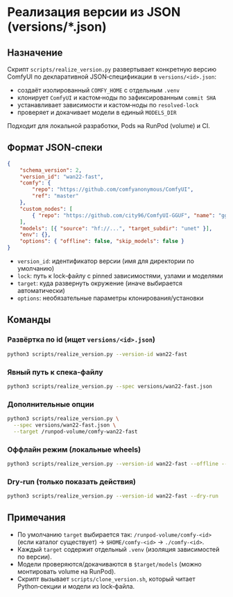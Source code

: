# Реализация версии из JSON (versions/\*.json)

## Назначение

Скрипт `scripts/realize_version.py` развертывает конкретную версию ComfyUI по декларативной JSON‑спецификации в `versions/<id>.json`:

-   создаёт изолированный `COMFY_HOME` с отдельным `.venv`
-   клонирует `ComfyUI` и кастом‑ноды по зафиксированным `commit SHA`
-   устанавливает зависимости и кастом‑ноды по `resolved-lock`
-   проверяет и докачивает модели в единый `MODELS_DIR`

Подходит для локальной разработки, Pods на RunPod (volume) и CI.

## Формат JSON‑спеки

```json
{
    "schema_version": 2,
    "version_id": "wan22-fast",
    "comfy": {
        "repo": "https://github.com/comfyanonymous/ComfyUI",
        "ref": "master"
    },
    "custom_nodes": [
        { "repo": "https://github.com/city96/ComfyUI-GGUF", "name": "gguf" }
    ],
    "models": [{ "source": "hf://...", "target_subdir": "unet" }],
    "env": {},
    "options": { "offline": false, "skip_models": false }
}
```

-   `version_id`: идентификатор версии (имя для директории по умолчанию)
-   `lock`: путь к lock‑файлу с pinned зависимостями, узлами и моделями
-   `target`: куда развернуть окружение (иначе выбирается автоматически)
-   `options`: необязательные параметры клонирования/установки

## Команды

### Развёртка по id (ищет `versions/<id>.json`)

```bash
python3 scripts/realize_version.py --version-id wan22-fast
```

### Явный путь к спека‑файлу

```bash
python3 scripts/realize_version.py --spec versions/wan22-fast.json
```

### Дополнительные опции

```bash
python3 scripts/realize_version.py \
  --spec versions/wan22-fast.json \
  --target /runpod-volume/comfy-wan22-fast
```

### Оффлайн режим (локальные wheels)

```bash
python3 scripts/realize_version.py --version-id wan22-fast --offline --wheels-dir /wheels
```

### Dry‑run (только показать действия)

```bash
python3 scripts/realize_version.py --version-id wan22-fast --dry-run
```

## Примечания

-   По умолчанию `target` выбирается так: `/runpod-volume/comfy-<id>` (если каталог существует) → `$HOME/comfy-<id>` → `./comfy-<id>`.
-   Каждый `target` содержит отдельный `.venv` (изоляция зависимостей по версии).
-   Модели проверяются/докачиваются в `$target/models` (можно монтировать volume на RunPod).
-   Скрипт вызывает `scripts/clone_version.sh`, который читает Python‑секции и модели из lock‑файла.
